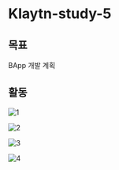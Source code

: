 # Klaytn-study-5

## 목표
BApp 개발 계획

## 활동

![1](https://user-images.githubusercontent.com/53432869/70372346-14b14b00-1921-11ea-911f-011d0da53fb8.PNG)

![2](https://user-images.githubusercontent.com/53432869/70372348-1549e180-1921-11ea-96c6-1f2399c021be.PNG)

![3](https://user-images.githubusercontent.com/53432869/70372350-1713a500-1921-11ea-97a6-1d9b83cceaba.PNG)

![4](https://user-images.githubusercontent.com/53432869/70372352-18dd6880-1921-11ea-88d3-e4b4b26c10fa.PNG)
